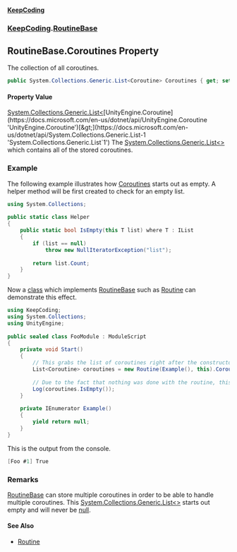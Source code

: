 #### [KeepCoding](index.md 'index')
### [KeepCoding](KeepCoding.md 'KeepCoding').[RoutineBase](KeepCoding_RoutineBase.md 'KeepCoding.RoutineBase')
## RoutineBase.Coroutines Property
The collection of all coroutines.  
```csharp
public System.Collections.Generic.List<Coroutine> Coroutines { get; set; }
```
#### Property Value
[System.Collections.Generic.List&lt;](https://docs.microsoft.com/en-us/dotnet/api/System.Collections.Generic.List-1 'System.Collections.Generic.List`1')[UnityEngine.Coroutine](https://docs.microsoft.com/en-us/dotnet/api/UnityEngine.Coroutine 'UnityEngine.Coroutine')[&gt;](https://docs.microsoft.com/en-us/dotnet/api/System.Collections.Generic.List-1 'System.Collections.Generic.List`1')
The [System.Collections.Generic.List&lt;&gt;](https://docs.microsoft.com/en-us/dotnet/api/System.Collections.Generic.List-1 'System.Collections.Generic.List`1') which contains all of the stored coroutines.  
### Example
The following example illustrates how [Coroutines](KeepCoding_RoutineBase_Coroutines.md 'KeepCoding.RoutineBase.Coroutines') starts out as empty. A helper method will be first created to check for an empty list.  
```csharp
using System.Collections;  
  
public static class Helper  
{  
    public static bool IsEmpty(this T list) where T : IList  
    {  
        if (list == null)  
            throw new NullIteratorException("list");  
              
        return list.Count;  
    }  
}  
```
  
Now a [class](https://docs.microsoft.com/en-us/dotnet/csharp/language-reference/keywords/class 'https://docs.microsoft.com/en-us/dotnet/csharp/language-reference/keywords/class') which implements [RoutineBase](KeepCoding_RoutineBase.md 'KeepCoding.RoutineBase') such as [Routine](KeepCoding_Routine.md 'KeepCoding.Routine') can demonstrate this effect.  
```csharp
using KeepCoding;  
using System.Collections;  
using UnityEngine;  
  
public sealed class FooModule : ModuleScript  
{  
    private void Start()  
    {  
        // This grabs the list of coroutines right after the constructor is finished, and abanndons the rest of the routine type.  
        List<Coroutine> coroutines = new Routine(Example(), this).Coroutines;  
  
        // Due to the fact that nothing was done with the routine, this would return true.  
        Log(coroutines.IsEmpty());  
    }  
      
    private IEnumerator Example()  
    {  
        yield return null;  
    }  
}  
```
  
This is the output from the console.  
```csharp
[Foo #1] True  
```
### Remarks
[RoutineBase](KeepCoding_RoutineBase.md 'KeepCoding.RoutineBase') can store multiple coroutines in order to be able to handle multiple coroutines. This [System.Collections.Generic.List&lt;&gt;](https://docs.microsoft.com/en-us/dotnet/api/System.Collections.Generic.List-1 'System.Collections.Generic.List`1') starts out empty and will never be [null](https://docs.microsoft.com/en-us/dotnet/csharp/language-reference/keywords/null 'https://docs.microsoft.com/en-us/dotnet/csharp/language-reference/keywords/null').  
            
#### See Also
- [Routine](KeepCoding_Routine.md 'KeepCoding.Routine')
